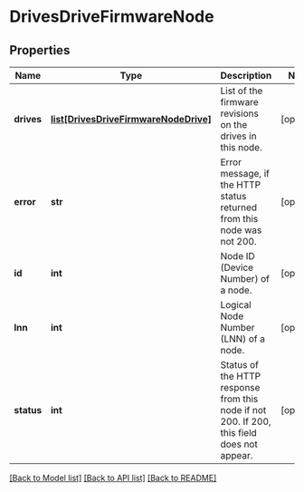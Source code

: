 # DrivesDriveFirmwareNode

## Properties
Name | Type | Description | Notes
------------ | ------------- | ------------- | -------------
**drives** | [**list[DrivesDriveFirmwareNodeDrive]**](DrivesDriveFirmwareNodeDrive.md) | List of the firmware revisions on the drives in this node. | [optional] 
**error** | **str** | Error message, if the HTTP status returned from this node was not 200. | [optional] 
**id** | **int** | Node ID (Device Number) of a node. | [optional] 
**lnn** | **int** | Logical Node Number (LNN) of a node. | [optional] 
**status** | **int** | Status of the HTTP response from this node if not 200.  If 200, this field does not appear. | [optional] 

[[Back to Model list]](../README.md#documentation-for-models) [[Back to API list]](../README.md#documentation-for-api-endpoints) [[Back to README]](../README.md)


